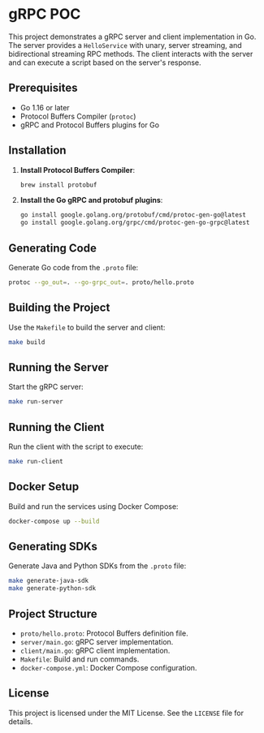 # gRPC POC

This project demonstrates a gRPC server and client implementation in Go. The server provides a `HelloService` with unary, server streaming, and bidirectional streaming RPC methods. The client interacts with the server and can execute a script based on the server's response.

## Prerequisites

- Go 1.16 or later
- Protocol Buffers Compiler (`protoc`)
- gRPC and Protocol Buffers plugins for Go

## Installation

1. **Install Protocol Buffers Compiler**:
    ```sh
    brew install protobuf
    ```

2. **Install the Go gRPC and protobuf plugins**:
    ```sh
    go install google.golang.org/protobuf/cmd/protoc-gen-go@latest
    go install google.golang.org/grpc/cmd/protoc-gen-go-grpc@latest
    ```

## Generating Code

Generate Go code from the `.proto` file:
```sh
protoc --go_out=. --go-grpc_out=. proto/hello.proto
```

## Building the Project

Use the `Makefile` to build the server and client:
```sh
make build
```

## Running the Server

Start the gRPC server:
```sh
make run-server
```

## Running the Client

Run the client with the script to execute:
```sh
make run-client
```

## Docker Setup

Build and run the services using Docker Compose:
```sh
docker-compose up --build
```

## Generating SDKs

Generate Java and Python SDKs from the `.proto` file:
```sh
make generate-java-sdk
make generate-python-sdk
```

## Project Structure

- `proto/hello.proto`: Protocol Buffers definition file.
- `server/main.go`: gRPC server implementation.
- `client/main.go`: gRPC client implementation.
- `Makefile`: Build and run commands.
- `docker-compose.yml`: Docker Compose configuration.

## License

This project is licensed under the MIT License. See the `LICENSE` file for details.